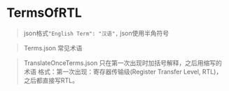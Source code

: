 # TermsOfRTL
> json格式` "English Term": "汉语", ` json使用半角符号

>Terms.json 常见术语

>TranslateOnceTerms.json 只在第一次出现时加括号解释，之后用缩写的术语
格式：第一次出现：寄存器传输级(Register Transfer Level, RTL)，之后都直接写RTL。
